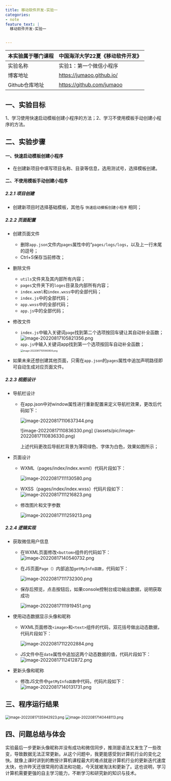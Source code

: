 ```yaml
---
title: 移动软件开发-实验一
categories:
- note
feature_text: |
  移动软件开发-实验一


---
```




<!-- more -->

| 本实验属于哪门课程 | 中国海洋大学22夏《移动软件开发》 |
| ------------------ | -------------------------------- |
| 实验名称           | 实验1：第一个微信小程序          |
| 博客地址           | https://jumaoo.github.io/        |
| Github仓库地址     | https://github.com/jumaoo        |

## **一、实验目标**

1、学习使用快速启动模板创建小程序的方法；2、学习不使用模板手动创建小程序的方法。



## 二、实验步骤

#### 一、快速启动模板创建小程序

- 在创建新项目中填写项目名称、目录等信息，选用测试号，选择模板创建。

#### 二、不使用模板手动创建小程序

##### 2.2.1 项目创建

- 创建新项目时选择基础模板，其他与 `快速启动模板创建小程序` 相同；

##### 2.2.2 页面配置

- 创建页面文件
  - 删除`app.json`文件内`pages`属性中的“`pages/logs/logs`，以及上一行末尾的逗号；
  - Ctrl+S保存当前修改；

- 删除文件
  - `utils`文件夹及其内部所有内容；
  - `pages`文件夹下的`loges`目录及内部所有内容；
  - `index.wxml`和`index.wxss`中的全部代码；
  - `index.js`中的全部代码；
  - `app.wxss`中的全部代码；
  - `app.js`中的全部代码；

- 修改文件
  - `index.js`中输入关键词`page`找到第二个选项按回车键让其自动补全函数；
                          ![image-20220817105821356.png](/assets/pic/image-20220817105821356.png)
  - `app.js`中输入关键词app找到第一个选项按回车自动补全函数；
                               <img src="/assets/pic/image-20220817105940804.png" alt="image-20220817105940804.png" style="zoom:50%;" />

- 如果未来还想创建其他页面，只需在`app.json`的`pages`属性中追加声明路径即可自动生成对应页面文件。

##### 2.2.3 视图设计

- 导航栏设计

  - 在app.json中对window属性进行重新配置来定义导航栏效果，更改后代码如下：

    ![image-20220817110637344.png](/assets/pic/image-20220817110637344.png)

    ![image-20220817110836330.png] (/assets/pic/image-20220817110836330.png)
    
    上述代码更改后导航栏背景为薄荷绿色、字体为白色，效果如图所示；

- 页面设计

  - WXML（pages/index/index.wxml）代码片段如下：

    ![image-20220817111130580.png](/assets/pic/image-20220817111130580.png)

  - WXSS（pages/index/index.wxss）代码片段如下：
    ![image-20220817111216823.png](/assets/pic/image-20220817111216823.png)

  - 修改图片和文字参数

    ![image-20220817111259213.png](/assets/pic/image-20220817111259213.png)

##### 2.2.4 逻辑实现

- 获取微信用户信息

  - 在WXML页面修改`<buttom>`组件的代码如下：![image-20220817140540732.png](/assets/pic/image-20220817140540732.png)

  - 在JS页面`Page（）`内部追加`getMyInfo函数`，代码如下：

    ![image-20220817111732300.png](/assets/pic/image-20220817111732300.png)

  - 保存后预览，点击按钮后，如果console控制台成功输出数据，说明获取成功

    ![image-20220817111919451.png](/assets/pic/image-20220817111919451.png)

- 使用动态数据显示头像和昵称

  - WXML页面修改`<image>`和`<text>`组件的代码，双花括号做出动态数据，代码片段如下：

    ![image-20220817112202884.png](/assets/pic/image-20220817112202884.png)

  - JS文件中在`date`属性中追加这两个动态数据的值，代码片段如下：
    ![image-20220817112412872.png](/assets/pic/image-20220817112412872.png)

- 更新头像和昵称

  - 修改JS文件中`getMyInfo函数`中代码，代码片段如下：![image-20220817140131731.png](/assets/pic/image-20220817140131731.png)

## 三、程序运行结果

<img src="/assets/pic/image-20220817140002394.png" alt="image-20220817135942923.png" style="zoom:80%;" />

<img src="(/assets/pic/image-20220817140448113.png" alt="image-20220817140448113.png" style="zoom:80%;" />



## 四、问题总结与体会

实验最后一步更新头像昵称并没有成功和微信同步，推测是语法又发生了一些改变，导致数据无法正常更新。从这个问题中，我更能感受到计算机行业的变化之快。就像上课时讲到的教授计算机课程最大的难点就是计算机行业的更新迭代速度太快，也许昨天还很常用的语法和功能，今天就被淘汰和更新了。这也说明，学习计算机需要更强的自主学习能力，不断学习和研究新的知识与技术。